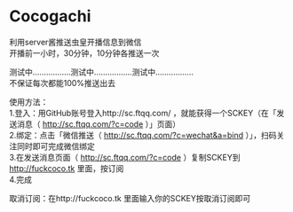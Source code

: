 # Cocogachi
利用server酱推送虫皇开播信息到微信   
开播前一小时，30分钟，10分钟各推送一次  

测试中.................测试中.................测试中.................     
不保证每次都能100%推送出去  


使用方法：  
1.登入：用GitHub账号登入http://sc.ftqq.com/ ，就能获得一个SCKEY（在「发送消息（ http://sc.ftqq.com/?c=code ）」页面）  
2.绑定：点击「微信推送（ http://sc.ftqq.com/?c=wechat&a=bind ）」，扫码关注同时即可完成微信绑定   
3.在发送消息页面（ http://sc.ftqq.com/?c=code ）复制SCKEY到 http://fuckcoco.tk 里面，按订阅  
4.完成

取消订阅：在http://fuckcoco.tk 里面输入你的SCKEY按取消订阅即可
